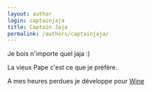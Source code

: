 ```yaml
---
layout: author
login: captainjaja
title: Captain Jaja
permalink: /authors/captainjaja/
---
```


Je bois n'importe quel jaja :) 

La vieux Pape c'est ce que je préfère. 

A mes heures perdues je développe pour [Wine](https://fr.wikipedia.org/wiki/Wine)

